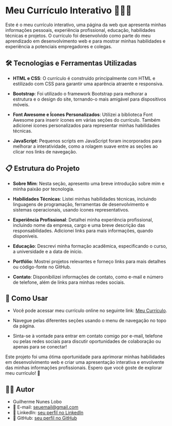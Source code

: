 # Meu Currículo Interativo 👨🏻‍💻

Este é o meu currículo interativo, uma página da web que apresenta minhas informações pessoais, experiência profissional, educação, habilidades técnicas e projetos. O currículo foi desenvolvido como parte do meu aprendizado em desenvolvimento web e para mostrar minhas habilidades e experiência a potenciais empregadores e colegas.

## 🛠️ Tecnologias e Ferramentas Utilizadas

- **HTML e CSS**: O currículo é construído principalmente com HTML e estilizado com CSS para garantir uma aparência atraente e responsiva.

- **Bootstrap**: Foi utilizado o framework Bootstrap para melhorar a estrutura e o design do site, tornando-o mais amigável para dispositivos móveis.

- **Font Awesome e Ícones Personalizados**: Utilizei a biblioteca Font Awesome para inserir ícones em várias seções do currículo. Também adicionei ícones personalizados para representar minhas habilidades técnicas.

- **JavaScript**: Pequenos scripts em JavaScript foram incorporados para melhorar a interatividade, como a rolagem suave entre as seções ao clicar nos links de navegação.

## 📋 Estrutura do Projeto

- **Sobre Mim**: Nesta seção, apresento uma breve introdução sobre mim e minha paixão por tecnologia.

- **Habilidades Técnicas**: Listei minhas habilidades técnicas, incluindo linguagens de programação, ferramentas de desenvolvimento e sistemas operacionais, usando ícones representativos.

- **Experiência Profissional**: Detalhei minha experiência profissional, incluindo nome da empresa, cargo e uma breve descrição das responsabilidades. Adicionei links para mais informações, quando disponíveis.

- **Educação**: Descrevi minha formação acadêmica, especificando o curso, a universidade e a data de início.

- **Portfólio**: Mostrei projetos relevantes e forneço links para mais detalhes ou código-fonte no GitHub.

- **Contato**: Disponibilizei informações de contato, como e-mail e número de telefone, além de links para minhas redes sociais.

## 🚀 Como Usar

- Você pode acessar meu currículo online no seguinte link: [Meu Currículo](URL_DO_SEU_CURRÍCULO).

- Navegue pelas diferentes seções usando o menu de navegação no topo da página.

- Sinta-se à vontade para entrar em contato comigo por e-mail, telefone ou pelas redes sociais para discutir oportunidades de colaboração ou apenas para se conectar!

Este projeto foi uma ótima oportunidade para aprimorar minhas habilidades em desenvolvimento web e criar uma apresentação interativa e envolvente das minhas informações profissionais. Espero que você goste de explorar meu currículo! 🌟

## 👨‍💼 Autor

- Guilherme Nunes Lobo
- 📧 E-mail: [seuemail@gmail.com](mailto:seuemail@gmail.com)
- 🔗 LinkedIn: [seu perfil no LinkedIn](URL_DO_SEU_PERFIL_LINKEDIN)
- 💼 GitHub: [seu perfil no GitHub](URL_DO_SEU_PERFIL_GITHUB)
